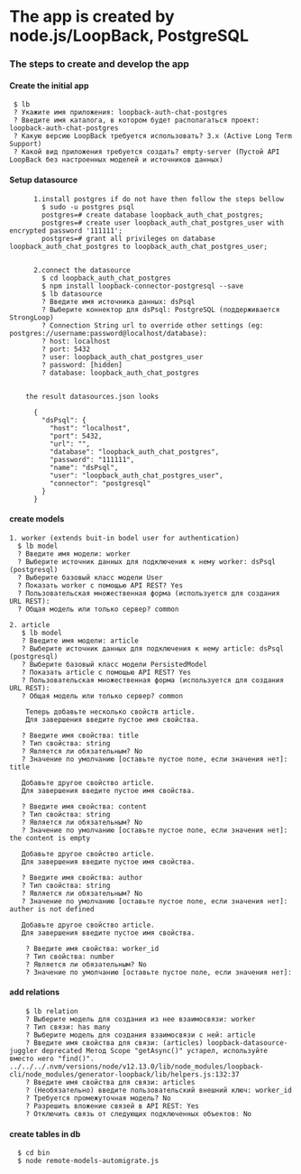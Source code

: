# The app is created by node.js/LoopBack, PostgreSQL

  ### The steps to create and develop the app
 &NewLine;
 #### Create the initial app

     $ lb
     ? Укажите имя приложения: loopback-auth-chat-postgres
     ? Введите имя каталога, в котором будет располагаться проект: loopback-auth-chat-postgres
     ? Какую версию LoopBack требуется использовать? 3.x (Active Long Term Support)
     ? Какой вид приложения требуется создать? empty-server (Пустой API LoopBack без настроенных моделей и источников данных)

 #### Setup datasource

          1.install postgres if do not have then follow the steps bellow
            $ sudo -u postgres psql
            postgres=# create database loopback_auth_chat_postgres;
            postgres=# create user loopback_auth_chat_postgres_user with encrypted password '111111';
            postgres=# grant all privileges on database loopback_auth_chat_postgres to loopback_auth_chat_postgres_user;


          2.connect the datasource
            $ cd loopback_auth_chat_postgres
            $ npm install loopback-connector-postgresql --save
            $ lb datasource
            ? Введите имя источника данных: dsPsql
            ? Выберите коннектор для dsPsql: PostgreSQL (поддерживается StrongLoop)
            ? Connection String url to override other settings (eg: postgres://username:password@localhost/database):
            ? host: localhost
            ? port: 5432
            ? user: loopback_auth_chat_postgres_user
            ? password: [hidden]
            ? database: loopback_auth_chat_postgres


        the result datasources.json looks

          {
            "dsPsql": {
              "host": "localhost",
              "port": 5432,
              "url": "",
              "database": "loopback_auth_chat_postgres",
              "password": "111111",
              "name": "dsPsql",
              "user": "loopback_auth_chat_postgres_user",
              "connector": "postgresql"
            }
          }


#### create models

    1. worker (extends buit-in bodel user for authentication)
      $ lb model
      ? Введите имя модели: worker
      ? Выберите источник данных для подключения к нему worker: dsPsql (postgresql)
      ? Выберите базовый класс модели User
      ? Показать worker с помощью API REST? Yes
      ? Пользовательская множественная форма (используется для создания URL REST):
      ? Общая модель или только сервер? common

    2. article
       $ lb model
       ? Введите имя модели: article
       ? Выберите источник данных для подключения к нему article: dsPsql (postgresql)
       ? Выберите базовый класс модели PersistedModel
       ? Показать article с помощью API REST? Yes
       ? Пользовательская множественная форма (используется для создания URL REST):
       ? Общая модель или только сервер? common

        Теперь добавьте несколько свойств article.
        Для завершения введите пустое имя свойства.

       ? Введите имя свойства: title
       ? Тип свойства: string
       ? Является ли обязательным? No
       ? Значение по умолчанию [оставьте пустое поле, если значения нет]: title

       Добавьте другое свойство article.
       Для завершения введите пустое имя свойства.

       ? Введите имя свойства: content
       ? Тип свойства: string
       ? Является ли обязательным? No
       ? Значение по умолчанию [оставьте пустое поле, если значения нет]: the content is empty

       Добавьте другое свойство article.
       Для завершения введите пустое имя свойства.

       ? Введите имя свойства: author
       ? Тип свойства: string
       ? Является ли обязательным? No
       ? Значение по умолчанию [оставьте пустое поле, если значения нет]: auther is not defined

       Добавьте другое свойство article.
       Для завершения введите пустое имя свойства.

        ? Введите имя свойства: worker_id
        ? Тип свойства: number
        ? Является ли обязательным? No
        ? Значение по умолчанию [оставьте пустое поле, если значения нет]:


  #### add relations

        $ lb relation
        ? Выберите модель для создания из нее взаимосвязи: worker
        ? Тип связи: has many
        ? Выберите модель для создания взаимосвязи с ней: article
        ? Введите имя свойства для связи: (articles) loopback-datasource-juggler deprecated Метод Scope "getAsync()" устарел, используйте вместо него "find()". ../../../.nvm/versions/node/v12.13.0/lib/node_modules/loopback-cli/node_modules/generator-loopback/lib/helpers.js:132:37
        ? Введите имя свойства для связи: articles
        ? (Необязательно) введите пользовательский внешний ключ: worker_id
        ? Требуется промежуточная модель? No
        ? Разрешить вложение связей в API REST: Yes
        ? Отключить связь от следующих подключенных объектов: No

 #### create tables in db

      $ cd bin
      $ node remote-models-automigrate.js
